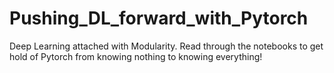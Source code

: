 # Pushing_DL_forward_with_Pytorch
Deep Learning attached with Modularity. Read through the notebooks to get hold of Pytorch from knowing nothing to knowing everything!
